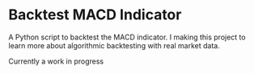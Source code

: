 # Backtest MACD Indicator
A Python script to backtest the MACD indicator. I making this project to learn more about algorithmic backtesting with real market data.

Currently a work in progress